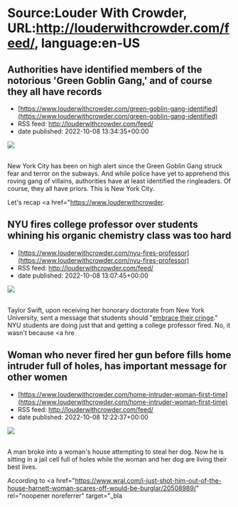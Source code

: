 # Source:Louder With Crowder, URL:http://louderwithcrowder.com/feed/, language:en-US

## Authorities have identified members of the notorious 'Green Goblin Gang,' and of course they all have records
 - [https://www.louderwithcrowder.com/green-goblin-gang-identified](https://www.louderwithcrowder.com/green-goblin-gang-identified)
 - RSS feed: http://louderwithcrowder.com/feed/
 - date published: 2022-10-08 13:34:35+00:00

<img src="https://www.louderwithcrowder.com/media-library/image.png?id=31882669&amp;width=1245&amp;height=700&amp;coordinates=0%2C0%2C0%2C118" /><br /><br /><p>New York City has been on high alert since the Green Goblin Gang struck fear and terror on the subways. And while police have yet to apprehend this roving gang of villains, authorities have at least identified the ringleaders. Of course, they all have priors. This is New York City.</p><p>Let's recap <a href="https://www.louderwithcrowder.

## NYU fires college professor over students whining his organic chemistry class was too hard
 - [https://www.louderwithcrowder.com/nyu-fires-professor](https://www.louderwithcrowder.com/nyu-fires-professor)
 - RSS feed: http://louderwithcrowder.com/feed/
 - date published: 2022-10-08 13:07:45+00:00

<img src="https://www.louderwithcrowder.com/media-library/image.jpg?id=31882614&amp;width=1245&amp;height=700&amp;coordinates=0%2C59%2C0%2C59" /><br /><br /><p>Taylor Swift, upon receiving her honorary doctorate from New York University, sent a message that students should "<a href="https://www.louderwithcrowder.com/taylor-swift-nyu-commencement-address" target="_blank">embrace their cringe</a>." NYU students are doing just that and getting a college professor fired. No, it wasn't because <a hre

## Woman who never fired her gun before fills home intruder full of holes, has important message for other women
 - [https://www.louderwithcrowder.com/home-intruder-woman-first-time](https://www.louderwithcrowder.com/home-intruder-woman-first-time)
 - RSS feed: http://louderwithcrowder.com/feed/
 - date published: 2022-10-08 12:22:37+00:00

<img src="https://www.louderwithcrowder.com/media-library/image.png?id=31882368&amp;width=1245&amp;height=700&amp;coordinates=0%2C0%2C0%2C118" /><br /><br /><p>A man broke into a woman's house attempting to steal her dog. Now he is sitting in a jail cell full of holes while the woman and her dog are living their best lives.</p><p>According to  <a href="https://www.wral.com/i-just-shot-him-out-of-the-house-harnett-woman-scares-off-would-be-burglar/20508989/" rel="noopener noreferrer" target="_bla

